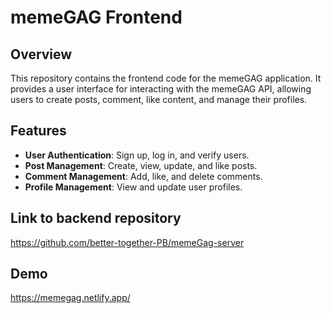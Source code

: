 # memeGAG Frontend

## Overview

This repository contains the frontend code for the memeGAG application. It provides a user interface for interacting with the memeGAG API, allowing users to create posts, comment, like content, and manage their profiles.

## Features

- **User Authentication**: Sign up, log in, and verify users.
- **Post Management**: Create, view, update, and like posts.
- **Comment Management**: Add, like, and delete comments.
- **Profile Management**: View and update user profiles.

## Link to backend repository

https://github.com/better-together-PB/memeGag-server


## Demo

https://memegag.netlify.app/
